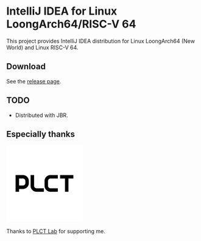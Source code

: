 # IntelliJ IDEA for Linux LoongArch64/RISC-V 64

This project provides IntelliJ IDEA distribution for Linux LoongArch64 (New World) and Linux RISC-V 64.

## Download

See the [release page](https://github.com/Glavo/IntelliJ-IDEA-Multiarch/releases).

## TODO

* Distributed with JBR.

## Especially thanks

<img alt="PLCT Logo" src="./PLCT.svg" width="200" height="200">

Thanks to [PLCT Lab](https://plctlab.org) for supporting me.
